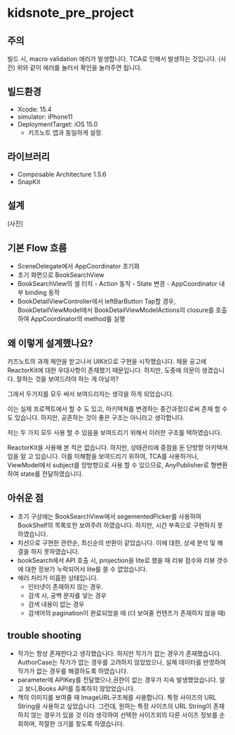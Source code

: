 # kidsnote_pre_project
## 주의
빌드 시, macro validation 에러가 발생합니다.
TCA로 인해서 발생하는 것입니다.
(사진)
위와 같이 에러를 눌러서 확인을 눌러주면 됩니다.

## 빌드환경
- Xcode: 15.4 
- simulator: iPhone11
- DeploymentTarget: iOS 15.0
  - 키즈노트 앱과 동일하게 설정.

## 라이브러리
- Composable Architecture 1.5.6
- SnapKit

## 설계
(사진)

## 기본 Flow 흐름
- SceneDelegate에서 AppCoordinator 초기화
- 초기 화면으로 BookSearchView
- BookSearchView의 셀 터치 - Action 동작 - State 변경 - AppCoordinator 내부 binding 동작 
- BookDetailViewController에서 leftBarButton Tap할 경우, BookDetailViewModel에서 BookDetailViewModelActions의 closure를 호출하여 AppCoordinator의 method를 실행

## 왜 이렇게 설계했나요?
키즈노트의 과제 제안을 받고나서 UIKit으로 구현을 시작했습니다. 채용 공고에 ReactorKit에 대한 우대사항이 존재했기 때문입니다.
하지만, 도중에 의문이 생겼습니다. 잘하는 것을 보여드려야 하는 게 아닐까?

그래서 두가지를 모두 써서 보여드리자는 생각을 하게 되었습니다.

이는 실제 프로젝트에서 할 수 도 있고, 아키텍쳐를 변경하는 중간과정으로써 존재 할 수 도 있습니다. 
하지만, 공존하는 것이 좋은 구조는 아니라고 생각합니다.

저는 두 가지 모두 사용 할 수 있음을 보여드리기 위해서 이러한 구조를 택하였습니다.

ReactorKit을 사용해 본 적은 없습니다. 하지만, 상태관리에 중점을 둔 단방향 아키텍쳐임을 알 고 있습니다.
이를 이해함을 보여드리기 위하여, TCA를 사용하거나, ViewModel에서 subject를 앙방향으로 사용 할 수 있으므로, AnyPublisher로
형변환하여 state를 전달하였습니다.

## 아쉬운 점
- 초기 구상에는 BookSearchView에서 segementedPicker를 사용하여 BookShelf의 목록또한 보여주려 하였습니다. 하지만, 시간 부족으로 구현하지 못하였습니다.
- 차선으로 구현한 관련순, 최신순의 반환이 같았습니다. 이에 대한, 상세 분석 및 해결을 하지 못하였습니다.
- bookSearch에서 API 호출 시, projection을 lite로 했을 때 리뷰 점수와 리뷰 갯수에 대한 정보가 누락되어서 lite를 쓸 수 없었습니다. 
- 에러 처리가 미흡한 상태입니다.
  - 인터넷이 존재하지 않는 경우.
  - 검색 시, 공백 문자를 넣는 경우
  - 검색 내용이 없는 경우
  - 검색어의 pagination이 완료되었을 때 (더 보여줄 컨텐츠가 존재하지 않을 때) 


## trouble shooting
- 작가는 항상 존재한다고 생각했습니다. 하지만 작가가 없는 경우가 존재했습니다. AuthorCase는 작가가 없는 경우를 고려하지 않았었으나,
실제 데이터를 반영하여 작가가 없는 경우를 해결하도록 하였습니다.
- parameter에 APIKey를 전달했으나,권한이 없는 경우가 지속 발생했었습니다. 알 고 보니,Books API를 등록하지 않았었습니다.
- 책의 이미지를 보여줄 때 ImageURL구조체를 사용합니다. 특정 사이즈의 URL String을 사용하고 싶었습니다. 그런데, 원하는 특정 사이즈의 URL String이 존재하지 않는 경우가 있을 것 이라 생각하여 선택한 사이즈외의 다른 사이즈 정보를 순회하며, 적절한 크기를 찾도록 하였습니다. 
